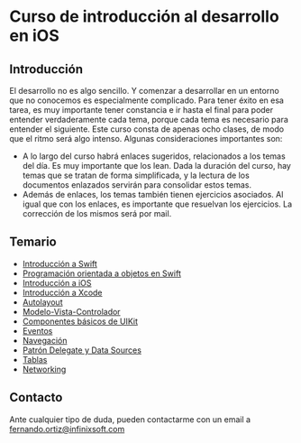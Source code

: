 # Curso de introducción al desarrollo en iOS

## Introducción

El desarrollo no es algo sencillo. Y comenzar a desarrollar en un entorno que no conocemos es especialmente complicado. Para tener éxito en esa tarea, es muy importante tener constancia e ir hasta el final para poder entender verdaderamente cada tema, porque cada tema es necesario para entender el siguiente. Este curso consta de apenas ocho clases, de modo que el ritmo será algo intenso. Algunas consideraciones importantes son:

- A lo largo del curso habrá enlaces sugeridos, relacionados a los temas del día. Es muy importante que los lean. Dada la duración del curso, hay temas que se tratan de forma simplificada, y la lectura de los documentos enlazados servirán para consolidar estos temas.
- Además de enlaces, los temas también tienen ejercicios asociados. Al igual que con los enlaces, es importante que resuelvan los ejercicios. La corrección de los mismos será por mail.

## Temario

- [Introducción a Swift]()
- [Programación orientada a objetos en Swift]()
- [Introducción a iOS]()
- [Introducción a Xcode]()
- [Autolayout]()
- [Modelo-Vista-Controlador]()
- [Componentes básicos de UIKit]()
- [Eventos]()
- [Navegación]()
- [Patrón Delegate y Data Sources]()
- [Tablas]()
- [Networking]()

## Contacto

Ante cualquier tipo de duda, pueden contactarme con un email a fernando.ortiz@infinixsoft.com